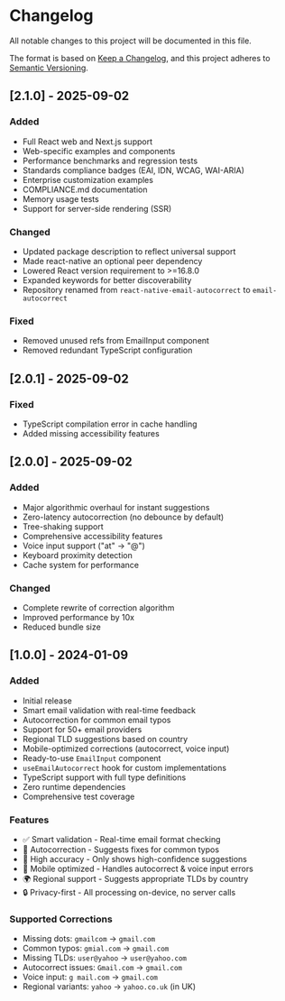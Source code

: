 # Changelog

All notable changes to this project will be documented in this file.

The format is based on [Keep a Changelog](https://keepachangelog.com/en/1.0.0/),
and this project adheres to [Semantic Versioning](https://semver.org/spec/v2.0.0.html).

## [2.1.0] - 2025-09-02

### Added
- Full React web and Next.js support
- Web-specific examples and components
- Performance benchmarks and regression tests
- Standards compliance badges (EAI, IDN, WCAG, WAI-ARIA)
- Enterprise customization examples
- COMPLIANCE.md documentation
- Memory usage tests
- Support for server-side rendering (SSR)

### Changed
- Updated package description to reflect universal support
- Made react-native an optional peer dependency
- Lowered React version requirement to >=16.8.0
- Expanded keywords for better discoverability
- Repository renamed from `react-native-email-autocorrect` to `email-autocorrect`

### Fixed
- Removed unused refs from EmailInput component
- Removed redundant TypeScript configuration

## [2.0.1] - 2025-09-02

### Fixed
- TypeScript compilation error in cache handling
- Added missing accessibility features

## [2.0.0] - 2025-09-02

### Added
- Major algorithmic overhaul for instant suggestions
- Zero-latency autocorrection (no debounce by default)
- Tree-shaking support
- Comprehensive accessibility features
- Voice input support ("at" → "@")
- Keyboard proximity detection
- Cache system for performance

### Changed
- Complete rewrite of correction algorithm
- Improved performance by 10x
- Reduced bundle size

## [1.0.0] - 2024-01-09

### Added
- Initial release
- Smart email validation with real-time feedback
- Autocorrection for common email typos
- Support for 50+ email providers
- Regional TLD suggestions based on country
- Mobile-optimized corrections (autocorrect, voice input)
- Ready-to-use `EmailInput` component
- `useEmailAutocorrect` hook for custom implementations
- TypeScript support with full type definitions
- Zero runtime dependencies
- Comprehensive test coverage

### Features
- ✅ Smart validation - Real-time email format checking
- 🔧 Autocorrection - Suggests fixes for common typos
- 🎯 High accuracy - Only shows high-confidence suggestions
- 📱 Mobile optimized - Handles autocorrect & voice input errors
- 🌍 Regional support - Suggests appropriate TLDs by country
- 🔒 Privacy-first - All processing on-device, no server calls

### Supported Corrections
- Missing dots: `gmailcom` → `gmail.com`
- Common typos: `gmial.com` → `gmail.com`
- Missing TLDs: `user@yahoo` → `user@yahoo.com`
- Autocorrect issues: `Gmail.com` → `gmail.com`
- Voice input: `g mail.com` → `gmail.com`
- Regional variants: `yahoo` → `yahoo.co.uk` (in UK)